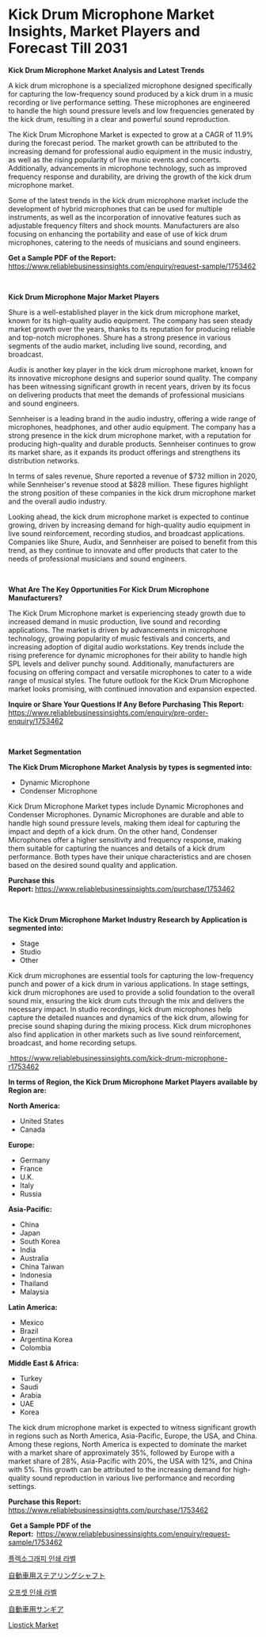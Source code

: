 <p><h1>Kick Drum Microphone Market Insights, Market Players and Forecast Till 2031</h1></p><p><strong>Kick Drum Microphone Market Analysis and Latest Trends</strong></p>
<p><p>A kick drum microphone is a specialized microphone designed specifically for capturing the low-frequency sound produced by a kick drum in a music recording or live performance setting. These microphones are engineered to handle the high sound pressure levels and low frequencies generated by the kick drum, resulting in a clear and powerful sound reproduction.</p><p>The Kick Drum Microphone Market is expected to grow at a CAGR of 11.9% during the forecast period. The market growth can be attributed to the increasing demand for professional audio equipment in the music industry, as well as the rising popularity of live music events and concerts. Additionally, advancements in microphone technology, such as improved frequency response and durability, are driving the growth of the kick drum microphone market.</p><p>Some of the latest trends in the kick drum microphone market include the development of hybrid microphones that can be used for multiple instruments, as well as the incorporation of innovative features such as adjustable frequency filters and shock mounts. Manufacturers are also focusing on enhancing the portability and ease of use of kick drum microphones, catering to the needs of musicians and sound engineers.</p></p>
<p><strong>Get a Sample PDF of the Report:&nbsp;</strong> <a href="https://www.reliablebusinessinsights.com/enquiry/request-sample/1753462">https://www.reliablebusinessinsights.com/enquiry/request-sample/1753462</a></p>
<p>&nbsp;</p>
<p><strong>Kick Drum Microphone Major Market Players</strong></p>
<p><p>Shure is a well-established player in the kick drum microphone market, known for its high-quality audio equipment. The company has seen steady market growth over the years, thanks to its reputation for producing reliable and top-notch microphones. Shure has a strong presence in various segments of the audio market, including live sound, recording, and broadcast.</p><p>Audix is another key player in the kick drum microphone market, known for its innovative microphone designs and superior sound quality. The company has been witnessing significant growth in recent years, driven by its focus on delivering products that meet the demands of professional musicians and sound engineers.</p><p>Sennheiser is a leading brand in the audio industry, offering a wide range of microphones, headphones, and other audio equipment. The company has a strong presence in the kick drum microphone market, with a reputation for producing high-quality and durable products. Sennheiser continues to grow its market share, as it expands its product offerings and strengthens its distribution networks.</p><p>In terms of sales revenue, Shure reported a revenue of $732 million in 2020, while Sennheiser's revenue stood at $828 million. These figures highlight the strong position of these companies in the kick drum microphone market and the overall audio industry.</p><p>Looking ahead, the kick drum microphone market is expected to continue growing, driven by increasing demand for high-quality audio equipment in live sound reinforcement, recording studios, and broadcast applications. Companies like Shure, Audix, and Sennheiser are poised to benefit from this trend, as they continue to innovate and offer products that cater to the needs of professional musicians and sound engineers.</p></p>
<p>&nbsp;</p>
<p><strong>What Are The Key Opportunities For Kick Drum Microphone Manufacturers?</strong></p>
<p><p>The Kick Drum Microphone market is experiencing steady growth due to increased demand in music production, live sound and recording applications. The market is driven by advancements in microphone technology, growing popularity of music festivals and concerts, and increasing adoption of digital audio workstations. Key trends include the rising preference for dynamic microphones for their ability to handle high SPL levels and deliver punchy sound. Additionally, manufacturers are focusing on offering compact and versatile microphones to cater to a wide range of musical styles. The future outlook for the Kick Drum Microphone market looks promising, with continued innovation and expansion expected.</p></p>
<p><strong>Inquire or Share Your Questions If Any Before Purchasing This Report:</strong> <a href="https://www.reliablebusinessinsights.com/enquiry/pre-order-enquiry/1753462">https://www.reliablebusinessinsights.com/enquiry/pre-order-enquiry/1753462</a></p>
<p>&nbsp;</p>
<p><strong>Market Segmentation</strong></p>
<p><strong>The Kick Drum Microphone Market Analysis by types is segmented into:</strong></p>
<p><ul><li>Dynamic Microphone</li><li>Condenser Microphone</li></ul></p>
<p><p>Kick Drum Microphone Market types include Dynamic Microphones and Condenser Microphones. Dynamic Microphones are durable and able to handle high sound pressure levels, making them ideal for capturing the impact and depth of a kick drum. On the other hand, Condenser Microphones offer a higher sensitivity and frequency response, making them suitable for capturing the nuances and details of a kick drum performance. Both types have their unique characteristics and are chosen based on the desired sound quality and application.</p></p>
<p><strong>Purchase this Report:&nbsp;</strong><a href="https://www.reliablebusinessinsights.com/purchase/1753462">https://www.reliablebusinessinsights.com/purchase/1753462</a></p>
<p>&nbsp;</p>
<p><strong>The Kick Drum Microphone Market Industry Research by Application is segmented into:</strong></p>
<p><ul><li>Stage</li><li>Studio</li><li>Other</li></ul></p>
<p><p>Kick drum microphones are essential tools for capturing the low-frequency punch and power of a kick drum in various applications. In stage settings, kick drum microphones are used to provide a solid foundation to the overall sound mix, ensuring the kick drum cuts through the mix and delivers the necessary impact. In studio recordings, kick drum microphones help capture the detailed nuances and dynamics of the kick drum, allowing for precise sound shaping during the mixing process. Kick drum microphones also find application in other markets such as live sound reinforcement, broadcast, and home recording setups.</p></p>
<p><a href="https://www.reliablebusinessinsights.com/kick-drum-microphone-r1753462">&nbsp;https://www.reliablebusinessinsights.com/kick-drum-microphone-r1753462</a></p>
<p><strong>In terms of Region, the Kick Drum Microphone Market Players available by Region are:</strong></p>
<p>
    <p> <strong> North America: </strong>
        <ul>
            <li>United States</li>
            <li>Canada</li>
        </ul>
        </p> 
    <p> <strong> Europe: </strong>
        <ul>
            <li>Germany</li>
            <li>France</li>
            <li>U.K.</li>
            <li>Italy</li>
            <li>Russia</li>
        </ul>
        </p> 
    <p> <strong> Asia-Pacific: </strong>
        <ul>
            <li>China</li>
            <li>Japan</li>
            <li>South Korea</li>
            <li>India</li>
            <li>Australia</li>
            <li>China Taiwan</li>
            <li>Indonesia</li>
            <li>Thailand</li>
            <li>Malaysia</li>
        </ul>
        </p> 
    <p> <strong> Latin America: </strong>
        <ul>
            <li>Mexico</li>
            <li>Brazil</li>
            <li>Argentina Korea</li>
            <li>Colombia</li>
        </ul>
        </p> 
    <p> <strong> Middle East & Africa: </strong>
        <ul>
            <li>Turkey</li>
            <li>Saudi</li>
            <li>Arabia</li>
            <li>UAE</li>
            <li>Korea</li>
        </ul>
    </p>
    </p>
<p><p>The kick drum microphone market is expected to witness significant growth in regions such as North America, Asia-Pacific, Europe, the USA, and China. Among these regions, North America is expected to dominate the market with a market share of approximately 35%, followed by Europe with a market share of 28%, Asia-Pacific with 20%, the USA with 12%, and China with 5%. This growth can be attributed to the increasing demand for high-quality sound reproduction in various live performance and recording settings.</p></p>
<p><strong>Purchase this Report: </strong><a href="https://www.reliablebusinessinsights.com/purchase/1753462">https://www.reliablebusinessinsights.com/purchase/1753462</a></p>
<p>&nbsp;<strong>Get a Sample PDF of the Report:&nbsp;&nbsp;</strong><a href="https://www.reliablebusinessinsights.com/enquiry/request-sample/1753462">https://www.reliablebusinessinsights.com/enquiry/request-sample/1753462</a></p>
<p><strong></strong></p>
<p><p><a href="https://github.com/jimahmed0511/Market-Research-Report-List-1/blob/main/6508316148402.md">플렉소그래피 인쇄 라벨</a></p><p><a href="https://github.com/reliezer65/Market-Research-Report-List-1/blob/main/6509090140518.md">自動車用ステアリングシャフト</a></p><p><a href="https://github.com/rustymarie2024/Market-Research-Report-List-1/blob/main/1481768148401.md">오프셋 인쇄 라벨</a></p><p><a href="https://github.com/tanyaali3/Market-Research-Report-List-1/blob/main/4264820140519.md">自動車用サンギア</a></p><p><a href="https://github.com/eeenafisainka/Market-Research-Report-List-1/blob/main/lipstick-market.md">Lipstick Market</a></p></p>